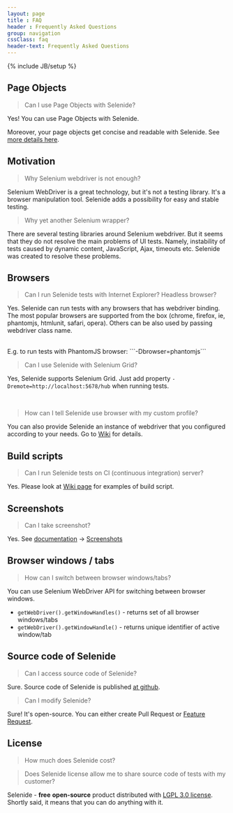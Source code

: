 ```yaml
---
layout: page
title : FAQ
header : Frequently Asked Questions
group: navigation
cssClass: faq
header-text: Frequently Asked Questions
---
```

{% include JB/setup %}

## Page Objects
> Can I use Page Objects with Selenide?

Yes! You can use Page Objects with Selenide.

Moreover, your page objects get concise and readable with Selenide. See [more details here](/documentation/page-objects.html).

## Motivation

>Why Selenium webdriver is not enough?

Selenium WebDriver is a great technology, but it's not a testing library. It's a browser manipulation tool.
Selenide adds a possibility for easy and stable testing.

>Why yet another Selenium wrapper?

There are several testing libraries around Selenium webdriver.
But it seems that they do not resolve the main problems of UI tests. Namely, instability of tests caused by dynamic
content, JavaScript, Ajax, timeouts etc. Selenide was created to resolve these problems.

## Browsers
>Can I run Selenide tests with Internet Explorer? Headless browser?

Yes.
Selenide can run tests with any browsers that has webdriver binding. The most popular browsers are supported from the box
(chrome, firefox, ie, phantomjs, htmlunit, safari, opera). Others can be also used by passing webdriver class name.

<br/>
E.g. to run tests with PhantomJS browser:
```-Dbrowser=phantomjs```

<br/>

>Can I use Selenide with Selenium Grid?

Yes, Selenide supports Selenium Grid. Just add property `-Dremote=http://localhost:5678/hub` when running tests.

<br/>

>How can I tell Selenide use browser with my custom profile?

You can also provide Selenide an instance of webdriver that you configured according to your needs.
Go to [Wiki](https://github.com/codeborne/selenide/wiki/How-Selenide-creates-WebDriver) for details.

## Build scripts

>Can I run Selenide tests on CI (continuous integration) server?

Yes.
Please look at [Wiki page](https://github.com/codeborne/selenide/wiki/Build-script/) for examples of build script.

## Screenshots

> Can I take screenshot?

Yes. See [documentation](/documentation.html) -> [Screenshots](/documentation/screenshots.html)


## Browser windows / tabs

> How can I switch between browser windows/tabs?

You can use Selenium WebDriver API for switching between browser windows.

  * `getWebDriver().getWindowHandles()` - returns set of all browser windows/tabs
  * `getWebDriver().getWindowHandle()` - returns unique identifier of active window/tab

## Source code of Selenide

> Can I access source code of Selenide?

Sure. Source code of Selenide is published [at github](https://github.com/codeborne/selenide/).

> Can I modify Selenide?

Sure! It's open-source. You can either create Pull Request or [Feature Request](https://github.com/codeborne/selenide/issues).

## License

> How much does Selenide cost?

> Does Selenide license allow me to share source code of tests with my customer?

Selenide - __free__ __open-source__ product distributed with [LGPL 3.0 license](https://github.com/codeborne/selenide/blob/master/LICENSE).
Shortly said, it means that you can do anything with it.